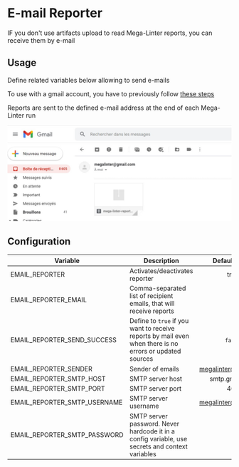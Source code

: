 # E-mail Reporter

IF you don't use artifacts upload to read Mega-Linter reports, you can receive them by e-mail

## Usage

Define related variables below allowing to send e-mails

To use with a gmail account, you have to previously follow [these steps](https://stackabuse.com/how-to-send-emails-with-gmail-using-python/#authenticating-with-gmail)

Reports are sent to the defined e-mail address at the end of each Mega-Linter run

![Screenshot](../assets/images/EmailReporter_1.jpg)

## Configuration

| Variable | Description | Default value |
| ----------------- | -------------- | :--------------: |
| EMAIL_REPORTER | Activates/deactivates reporter | true |
| EMAIL_REPORTER_EMAIL | Comma-separated list of recipient emails, that will receive reports |  |
| EMAIL_REPORTER_SEND_SUCCESS | Define to `true` if you want to receive reports by mail even when there is no errors or updated sources | `false` |
| EMAIL_REPORTER_SENDER | Sender of emails | megalinter@gmail.com |
| EMAIL_REPORTER_SMTP_HOST | SMTP server host | smtp.gmail.com |
| EMAIL_REPORTER_SMTP_PORT | SMTP server port | 465 |
| EMAIL_REPORTER_SMTP_USERNAME | SMTP server username | megalinter@gmail.com |
| EMAIL_REPORTER_SMTP_PASSWORD | SMTP server password. Never hardcode it in a config variable, use secrets and context variables |  |
